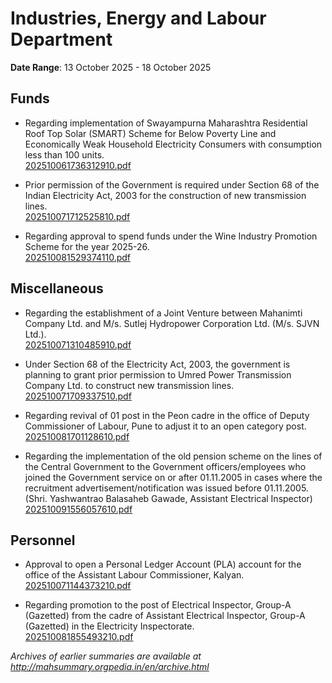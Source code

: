 # Industries, Energy and Labour Department

**Date Range**: 13 October 2025 - 18 October 2025


## Funds
- Regarding implementation of Swayampurna Maharashtra Residential Roof Top Solar (SMART) Scheme for Below Poverty Line and Economically Weak Household Electricity Consumers with consumption less than 100 units.\
  [202510061736312910.pdf](https://gr.maharashtra.gov.in/Site/Upload/Government%20Resolutions/English/202510061736312910.pdf)

- Prior permission of the Government is required under Section 68 of the Indian Electricity Act, 2003 for the construction of new transmission lines.\
  [202510071712525810.pdf](https://gr.maharashtra.gov.in/Site/Upload/Government%20Resolutions/English/202510071712525810.pdf)

- Regarding approval to spend funds under the Wine Industry Promotion Scheme for the year 2025-26.\
  [202510081529374110.pdf](https://gr.maharashtra.gov.in/Site/Upload/Government%20Resolutions/English/202510081529374110.pdf)

## Miscellaneous
- Regarding the establishment of a Joint Venture between Mahanimti Company Ltd. and M/s. Sutlej Hydropower Corporation Ltd. (M/s. SJVN Ltd.).\
  [202510071310485910.pdf](https://gr.maharashtra.gov.in/Site/Upload/Government%20Resolutions/English/202510071310485910.pdf)

- Under Section 68 of the Electricity Act, 2003, the government is planning to grant prior permission to Umred Power Transmission Company Ltd. to construct new transmission lines.\
  [202510071709337510.pdf](https://gr.maharashtra.gov.in/Site/Upload/Government%20Resolutions/English/202510071709337510.pdf)

- Regarding revival of 01 post in the Peon cadre in the office of Deputy Commissioner of Labour, Pune to adjust it to an open category post.\
  [202510081701128610.pdf](https://gr.maharashtra.gov.in/Site/Upload/Government%20Resolutions/English/202510081701128610.pdf)

- Regarding the implementation of the old pension scheme on the lines of the Central Government to the Government officers/employees who joined the Government service on or after 01.11.2005 in cases where the recruitment advertisement/notification was issued before 01.11.2005. (Shri. Yashwantrao Balasaheb Gawade, Assistant Electrical Inspector)\
  [202510091556057610.pdf](https://gr.maharashtra.gov.in/Site/Upload/Government%20Resolutions/English/202510091556057610.pdf)

## Personnel
- Approval to open a Personal Ledger Account (PLA) account for the office of the Assistant Labour Commissioner, Kalyan.\
  [202510071144373210.pdf](https://gr.maharashtra.gov.in/Site/Upload/Government%20Resolutions/English/202510071144373210.pdf)

- Regarding promotion to the post of Electrical Inspector, Group-A (Gazetted) from the cadre of Assistant Electrical Inspector, Group-A (Gazetted) in the Electricity Inspectorate.\
  [202510081855493210.pdf](https://gr.maharashtra.gov.in/Site/Upload/Government%20Resolutions/English/202510081855493210.pdf)


*Archives of earlier summaries are available at http://mahsummary.orgpedia.in/en/archive.html*